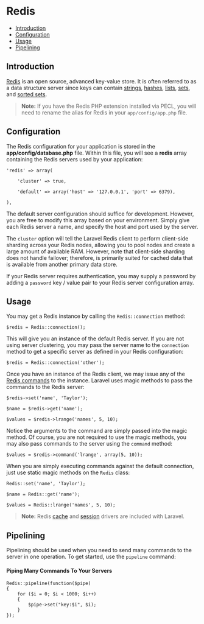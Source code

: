 # Redis

- [Introduction](#introduction)
- [Configuration](#configuration)
- [Usage](#usage)
- [Pipelining](#pipelining)

<a name="introduction"></a>
## Introduction

[Redis](http://redis.io) is an open source, advanced key-value store. It is often referred to as a data structure server since keys can contain [strings](http://redis.io/topics/data-types#strings), [hashes](http://redis.io/topics/data-types#hashes), [lists](http://redis.io/topics/data-types#lists), [sets](http://redis.io/topics/data-types#sets), and [sorted sets](http://redis.io/topics/data-types#sorted-sets).

> **Note:** If you have the Redis PHP extension installed via PECL, you will need to rename the alias for Redis in your `app/config/app.php` file.

<a name="configuration"></a>
## Configuration

The Redis configuration for your application is stored in the **app/config/database.php** file. Within this file, you will see a **redis** array containing the Redis servers used by your application:

	'redis' => array(

		'cluster' => true,

		'default' => array('host' => '127.0.0.1', 'port' => 6379),

	),

The default server configuration should suffice for development. However, you are free to modify this array based on your environment. Simply give each Redis server a name, and specify the host and port used by the server.

The `cluster` option will tell the Laravel Redis client to perform client-side sharding across your Redis nodes, allowing you to pool nodes and create a large amount of available RAM. However, note that client-side sharding does not handle failover; therefore, is primarily suited for cached data that is available from another primary data store.

If your Redis server requires authentication, you may supply a password by adding a `password` key / value pair to your Redis server configuration array.

<a name="usage"></a>
## Usage

You may get a Redis instance by calling the `Redis::connection` method:

	$redis = Redis::connection();

This will give you an instance of the default Redis server. If you are not using server clustering, you may pass the server name to the `connection` method to get a specific server as defined in your Redis configuration:

	$redis = Redis::connection('other');

Once you have an instance of the Redis client, we may issue any of the [Redis commands](http://redis.io/commands) to the instance. Laravel uses magic methods to pass the commands to the Redis server:

	$redis->set('name', 'Taylor');

	$name = $redis->get('name');

	$values = $redis->lrange('names', 5, 10);

Notice the arguments to the command are simply passed into the magic method. Of course, you are not required to use the magic methods, you may also pass commands to the server using the `command` method:

	$values = $redis->command('lrange', array(5, 10));

When you are simply executing commands against the default connection, just use static magic methods on the `Redis` class:

	Redis::set('name', 'Taylor');

	$name = Redis::get('name');

	$values = Redis::lrange('names', 5, 10);

> **Note:** Redis [cache](/4.1/cache) and [session](/4.1/session) drivers are included with Laravel.

<a name="pipelining"></a>
## Pipelining

Pipelining should be used when you need to send many commands to the server in one operation. To get started, use the `pipeline` command:

#### Piping Many Commands To Your Servers

	Redis::pipeline(function($pipe)
	{
		for ($i = 0; $i < 1000; $i++)
		{
			$pipe->set("key:$i", $i);
		}
	});